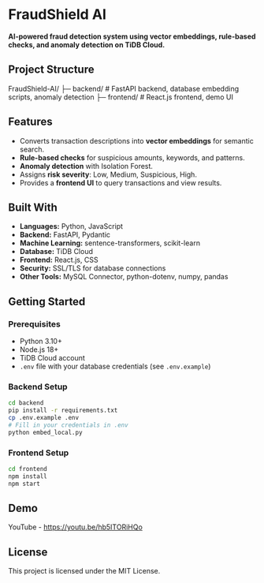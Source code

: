 # FraudShield AI

**AI-powered fraud detection system using vector embeddings, rule-based checks, and anomaly detection on TiDB Cloud.**

## Project Structure


FraudShield-AI/
├─ backend/ # FastAPI backend, database embedding scripts, anomaly detection
├─ frontend/ # React.js frontend, demo UI


## Features
- Converts transaction descriptions into **vector embeddings** for semantic search.
- **Rule-based checks** for suspicious amounts, keywords, and patterns.
- **Anomaly detection** with Isolation Forest.
- Assigns **risk severity**: Low, Medium, Suspicious, High.
- Provides a **frontend UI** to query transactions and view results.

## Built With
- **Languages:** Python, JavaScript
- **Backend:** FastAPI, Pydantic
- **Machine Learning:** sentence-transformers, scikit-learn
- **Database:** TiDB Cloud
- **Frontend:** React.js, CSS
- **Security:** SSL/TLS for database connections
- **Other Tools:** MySQL Connector, python-dotenv, numpy, pandas

## Getting Started

### Prerequisites
- Python 3.10+
- Node.js 18+
- TiDB Cloud account
- `.env` file with your database credentials (see `.env.example`)

### Backend Setup
```bash
cd backend
pip install -r requirements.txt
cp .env.example .env
# Fill in your credentials in .env
python embed_local.py
```

### Frontend Setup
```bash
cd frontend
npm install
npm start
```

## Demo
YouTube - https://youtu.be/hb5ITORiHQo

## License
This project is licensed under the MIT License.
